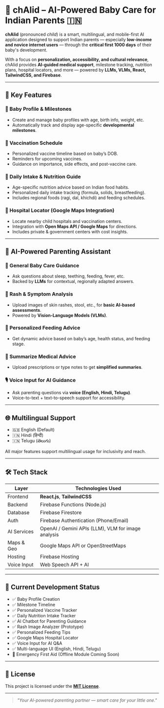 # 👶 chAIid – AI-Powered Baby Care for Indian Parents 🇮🇳

**chAIid** (pronounced *child*) is a smart, multilingual, and mobile-first AI application designed to support Indian parents — especially **low-income and novice internet users** — through the **critical first 1000 days** of their baby's development.

With a focus on **personalization, accessibility, and cultural relevance**, chAIid provides **AI-guided medical support**, milestone tracking, nutrition plans, hospital locators, and more — powered by **LLMs, VLMs, React, TailwindCSS, and Firebase**.

---

## 🌟 Key Features

### 👶 Baby Profile & Milestones
- Create and manage baby profiles with age, birth info, weight, etc.
- Automatically track and display age-specific **developmental milestones**.

### 💉 Vaccination Schedule
- Personalized vaccine timeline based on baby’s DOB.
- Reminders for upcoming vaccines.
- Guidance on importance, side effects, and post-vaccine care.

### 🥣 Daily Intake & Nutrition Guide
- Age-specific nutrition advice based on Indian food habits.
- Personalized daily intake tracking (formula, solids, breastfeeding).
- Includes regional foods (ragi, dal, khichdi) and feeding schedules.

### 🏥 Hospital Locator (Google Maps Integration)
- Locate nearby child hospitals and vaccination centers.
- Integration with **Open Maps API / Google Maps** for directions.
- Includes private & government centers with cost insights.

---

## 🧠 AI-Powered Parenting Assistant

### 💬 General Baby Care Guidance
- Ask questions about sleep, teething, feeding, fever, etc.
- Backed by **LLMs** for contextual, regionally adapted answers.

### 📸 Rash & Symptom Analysis
- Upload images of skin rashes, stool, etc., for **basic AI-based assessments**.
- Powered by **Vision-Language Models (VLMs)**.

### 🍼 Personalized Feeding Advice
- Get dynamic advice based on baby’s age, health status, and feeding stage.

### 📑 Summarize Medical Advice
- Upload prescriptions or type notes to get **simplified summaries**.

### 🎙️ Voice Input for AI Guidance
- Ask parenting questions via **voice (English, Hindi, Telugu)**.
- Voice-to-text + text-to-speech support for accessibility.

---

## 🌐 Multilingual Support

- 🇬🇧 English (Default)
- 🇮🇳 Hindi (हिन्दी)
- 🇮🇳 Telugu (తెలుగు)

All major features support multilingual usage for inclusivity and reach.

---

## 🛠️ Tech Stack

| Layer         | Technologies Used                                 |
|---------------|----------------------------------------------------|
| Frontend      | **React.js**, **TailwindCSS**                      |
| Backend       | Firebase Functions (Node.js)                       |
| Database      | Firebase Firestore                                 |
| Auth          | Firebase Authentication (Phone/Email)              |
| AI Services   | OpenAI / Gemini APIs (LLM), VLM for image analysis |
| Maps & Geo    | Google Maps API or OpenStreetMaps                  |
| Hosting       | Firebase Hosting                                   |
| Voice Input   | Web Speech API + AI                                |

---

## 🧪 Current Development Status

- ✅ Baby Profile Creation  
- ✅ Milestone Timeline  
- ✅ Personalized Vaccine Tracker  
- ✅ Daily Nutrition Intake Tracker  
- ✅ AI Chatbot for Parenting Guidance  
- ✅ Rash Image Analyzer (Prototype)  
- ✅ Personalized Feeding Tips  
- ✅ Google Maps Hospital Locator  
- ✅ Voice Input for AI Q&A  
- ✅ Multi-language UI (English, Hindi, Telugu)  
- 🚧 Emergency First Aid (Offline Module Coming Soon)

---

## 📜 License

This project is licensed under the **[MIT License](./LICENSE)**.

---

> *"Your AI-powered parenting partner — smart care for your little one."*
